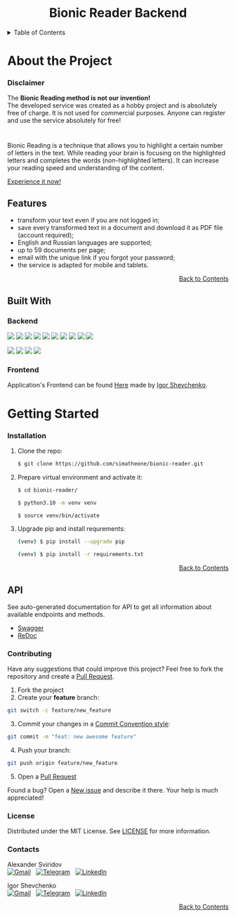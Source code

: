 <div align="center">
    <h1>
        Bionic Reader Backend
    </h1>
</div>

<a name="top"></a>

<details>
    <summary>Table of Contents</summary>
    <ul>
        <li>
            <a href="#about-the-project">About The Project</a>
            <ul>
                <li><a href="#disclaimer">Disclaimer</a></li>
            </ul>
            <ul>
                <li><a href="#built-with">Built With</a></li>
            </ul>
        </li>
        <li>
            <a href="#getting-started">Getting Started</a>
            <ul>
                <li><a href="#installation">Installation</a></li>
            </ul>
        </li>
        <!-- <li><a href="#usage">Usage</a></li>
            <ul>
                <li><a></a></li>
                <li><a></a></li>
                <li><a></a></li>
                <li><a></a></li>
                <li><a></a></li>
            </ul> -->
        <li><a href="#contributing">Contributing</a></li>
        <li><a href="#license">License</a></li>
        <li><a href="#contacts">Contacts</a></li>
    </ul>
</details>

#

# About the Project

### Disclaimer

The **Bionic Reading method is not our invention!**</br>
The developed service was created as a hobby project and is absolutely free of charge.
It is not used for commercial purposes. Anyone can register and use the service absolutely for free!
</br>

#

Bionic Reading is a technique that allows you to highlight a certain number of letters in the text. While reading your brain is focusing on the highlighted letters and completes the words (non-highlighted letters). It can increase your reading speed and understanding of the content.
</br>

[Experience it now!][bionic-reader-site]

## Features

- transform your text even if you are not logged in;
- save every transformed text in a document and download it as PDF file (account required);
- English and Russian languages are supported;
- up to 59 documents per page;
- email with the unique link if you forgot your password;
- the service is adapted for mobile and tablets.

<p align="right"><a href="#top">Back to Contents</a></p>

## Built With

### Backend

![](https://img.shields.io/badge/Deployed_at-Railway.app-9cf)
![](https://img.shields.io/badge/python-3.8.10-9cf)
![](https://img.shields.io/badge/FastAPI-0.92.0-9cf)
![](https://img.shields.io/badge/Uvicorn-0.18.3-9cf)
![](https://img.shields.io/badge/pydantic-1.10.2-9cf)
![](https://img.shields.io/badge/FastAPI_Users-10.1.5-9cf)
![](https://img.shields.io/badge/PostgreSQL-13-9cf)
![](https://img.shields.io/badge/SQLAlchemy-1.4.41-9cf)
![](https://img.shields.io/badge/Alembic-1.8.1-9cf)
![](https://img.shields.io/badge/FPDF2-2.5.7-9cf)

![](https://img.shields.io/badge/Pyright-1.1.294-yellow)
![](https://img.shields.io/badge/Flake8-5.0.4-yellow)
![](https://img.shields.io/badge/pre_commit-3.0.4-yellow)
![](https://img.shields.io/badge/isort-5.10.1-yellow)

### Frontend

Application's Frontend can be found [Here][frontend-repo] made by [Igor Shevchenko][igor-shevchenko].

# Getting Started

### Installation

1. Clone the repo:

   ```bash
   $ git clone https://github.com/simatheone/bionic-reader.git
   ```

2. Prepare virtual environment and activate it:

   ```bash
   $ cd bionic-reader/
   ```

   ```bash
   $ python3.10 -m venv venv
   ```

   ```bash
   $ source venv/bin/activate
   ```

3. Upgrade pip and install requrements:
   ```bash
   (venv) $ pip install --upgrade pip
   ```
   ```bash
   (venv) $ pip install -r requirements.txt
   ```

<p align="right"><a href="#top">Back to Contents</a></p>

<!-- # Usage -->

## API

See auto-generated documentation for API to get all information about available endpoints and methods.

- <a href="http://127.0.0.1:8000/docs/">Swagger</a>
- <a href="http://127.0.0.1:8000/redoc/">ReDoc</a>

### Contributing

Have any suggestions that could improve this project? Feel free to fork the repository and create a [Pull Request][pull-request].

1. Fork the project
2. Create your **feature** branch:

```bash
git switch -c feature/new_feature
```

3. Commit your changes in a [Commit Convention style][commit-convention]:

```bash
git commit -m "feat: new awesome feature"
```

4. Push your branch:

```bash
git push origin feature/new_feature
```

5. Open a [Pull Request][pull-request]

Found a bug? Open a [New issue][issues] and describe it there. Your help is much appreciated!

### License

Distributed under the MIT License. See [LICENSE][license-url] for more information.

### Contacts

Alexander Sviridov<br/>
[![Gmail](https://img.shields.io/badge/Gmail-D14836?style=for-the-badge&logo=gmail&logoColor=white)](mailto:alexandersv686@gmail.com) &nbsp;
[![Telegram](https://img.shields.io/badge/Telegram-2CA5E0?style=for-the-badge&logo=telegram&logoColor=white)](https://t.me/simatheone) &nbsp;
[![LinkedIn](https://img.shields.io/badge/LinkedIn-0077B5?style=for-the-badge&logo=linkedin&logoColor=white)](https://www.linkedin.com/in/sviridov-ak-dev/)

Igor Shevchenko<br/>
[![Gmail](https://img.shields.io/badge/Gmail-D14836?style=for-the-badge&logo=gmail&logoColor=white)](mailto:hello.igorshevchenko@gmail.com) &nbsp;
[![Telegram](https://img.shields.io/badge/Telegram-2CA5E0?style=for-the-badge&logo=telegram&logoColor=white)](https://t.me/heyiamigor) &nbsp;
[![LinkedIn](https://img.shields.io/badge/LinkedIn-0077B5?style=for-the-badge&logo=linkedin&logoColor=white)](https://www.linkedin.com/in/igorshevchenkowork/)

<p align="right"><a href="#top">Back to Contents</a></p>

<!-- Links -->

[license-url]: https://github.com/simatheone/bionic-reader/blob/main/LICENSE
[pull-request]: https://github.com/simatheone/bionic-reader/pulls
[issues]: https://github.com/simatheone/bionic-reader/issues
[commit-convention]: https://www.conventionalcommits.org/en/v1.0.0/#summary
[frontend-repo]: https://github.com/bnzone/bionic-reader
[igor-shevchenko]: https://github.com/bnzone
[bionic-reader-site]: https://bionic-reader.up.railway.app/
